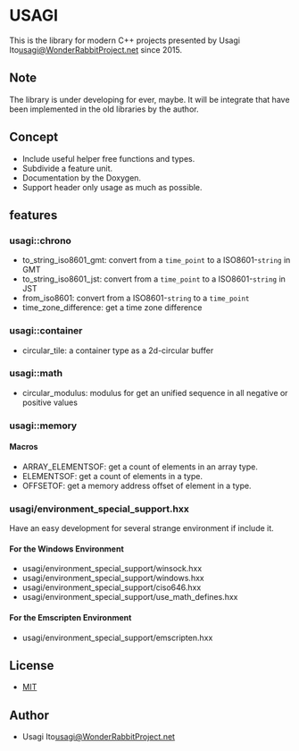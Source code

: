 # USAGI

This is the library for modern C++ projects presented by Usagi Ito<usagi@WonderRabbitProject.net> since 2015.

## Note

The library is under developing for ever, maybe. It will be integrate that have been implemented in the old libraries by the author.

## Concept

- Include useful helper free functions and types.
- Subdivide a feature unit.
- Documentation by the Doxygen.
- Support header only usage as much as possible.

## features

### usagi::chrono

- to_string_iso8601_gmt: convert from a `time_point` to a ISO8601-`string` in GMT
- to_string_iso8601_jst: convert from a `time_point` to a ISO8601-`string` in JST
- from_iso8601: convert from a ISO8601-`string` to a `time_point`
- time_zone_difference: get a time zone difference

### usagi::container

- circular_tile: a container type as a 2d-circular buffer

### usagi::math

- circular_modulus: modulus for get an unified sequence in all negative or positive values

### usagi::memory

#### Macros

- ARRAY_ELEMENTSOF: get a count of elements in an array type.
- ELEMENTSOF: get a count of elements in a type.
- OFFSETOF: get a memory address offset of element in a type.

### usagi/environment_special_support.hxx

Have an easy development for several strange environment if include it.

#### For the Windows Environment

- usagi/environment_special_support/winsock.hxx
- usagi/environment_special_support/windows.hxx
- usagi/environment_special_support/ciso646.hxx
- usagi/environment_special_support/use_math_defines.hxx

#### For the Emscripten Environment

- usagi/environment_special_support/emscripten.hxx

## License

- [MIT](LICENSE)

## Author

- Usagi Ito<usagi@WonderRabbitProject.net>


